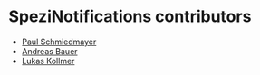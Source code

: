 <!--
                  
#
# This source file is part of the SpeziNotifications open source project
#
# SPDX-FileCopyrightText: 2024 Stanford University and the project authors (see CONTRIBUTORS.md)
#
# SPDX-License-Identifier: MIT
# 
             
-->

SpeziNotifications contributors
====================

* [Paul Schmiedmayer](https://github.com/PSchmiedmayer)
* [Andreas Bauer](https://github.com/bauer-andreas)
* [Lukas Kollmer](https://github.com/lukaskollmer)
